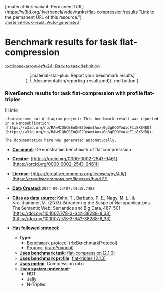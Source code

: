 <div markdown class="rb-top-buttons"><div markdown>[:material-link-variant: Permanent URL](https://w3id.org/riverbench/v/dev/tasks/flat-compression/results "Link to the permanent URL of this resource.")</div><div markdown><abbr title="This page is entirely automatically generated and cannot be edited.">:material-lock-reset: Auto-generated</abbr></div></div>

# Benchmark results for task flat-compression

[:octicons-arrow-left-24: Back to task definition](index.md)

<div style="text-align: center" markdown>[:material-star-plus: Report your benchmark results](../../documentation/reporting-results.md){ .md-button }</div>

### RiverBench results for task flat-compression with profile flat-triples

<span id="RAwM2QhCBEnQNB2QeWmtAoxj0g3gEQQYwWiqF1i8XSNBQ"></span>

!!! info

    :fontawesome-solid-diagram-project: This benchmark result was reported in a Nanopublication: [https://w3id.org/np/RAwM2QhCBEnQNB2QeWmtAoxj0g3gEQQYwWiqF1i8XSNBQ](https://w3id.org/np/RAwM2QhCBEnQNB2QeWmtAoxj0g3gEQQYwWiqF1i8XSNBQ).

    The documentation here was generated automatically.




- **<abbr title="A description of the subject resource.">Comment</abbr>**: Demonstration benchmark of flat compresssion.
- **<abbr title="An entity responsible for making the resource.">Creator</abbr>**:  ([https://orcid.org/0000-0002-2543-9461](https://orcid.org/0000-0002-2543-9461))
- **<abbr title="A legal document giving official permission to do something with the resource.">License</abbr>**: [https://creativecommons.org/licenses/by/4.0/](https://creativecommons.org/licenses/by/4.0/)
- **<abbr title="Date of creation of the resource.">Date Created</abbr>**: `2024-09-23T07:44:55.748Z`
- **<abbr title="The citing entity cites the cited entity as source of data.">Cites as data source</abbr>**: Kuhn, T., Barbano, P. E., Nagy, M. L., & Krauthammer, M. (2013). Broadening the Scope of Nanopublications. The Semantic Web: Semantics and Big Data, 487–501. [https://doi.org/10.1007/978-3-642-38288-8_33](https://doi.org/10.1007/978-3-642-38288-8_33)

- **<abbr title="This property specifies the protocol that a benchmark follows">Has followed protocol</abbr>**: 
    - **Type**:     
        - <abbr title="The parameters of a performed benchmark (rb:PerformedBenchmark). Instances of this class specify the RiverBench profile, task, systems, and metrics that were used in the benchmark.">Benchmark protocol</abbr> ([rb:BenchmarkProtocol](https://w3id.org/riverbench/schema/metadata#BenchmarkProtocol))
        - <abbr title="A protocol is used to provide guidelines to execute certain tasks">Protocol</abbr> ([irao:Protocol](http://ontology.ethereal.cz/irao/Protocol))
    - **<abbr title="Indicates that the subject is using a specific RiverBench benchmark task.">Uses benchmark task</abbr>**: [flat-compression (2.1.0)](https://w3id.org/riverbench/v/2.1.0/tasks/flat-compression)
    - **<abbr title="Indicates that the subject is using a specific RiverBench benchmark profile.">Uses benchmark profile</abbr>**: [flat-triples (2.1.0)](https://w3id.org/riverbench/v/2.1.0/profiles/flat-triples)
    - **<abbr title="Indicates a benchmark metric that is used in a benchmark. Values of this property should be specified as the name of the metric, in the exact spelling as in the corresponding task definition. For example: 'Loading throughput'.">Uses metric</abbr>**: Compression ratio
    - **<abbr title="Indicates that the subject is using a specific system (e.g., an RDF store).">Uses system under test</abbr>**:     
        - HDT
        - Jelly
        - N-Triples

